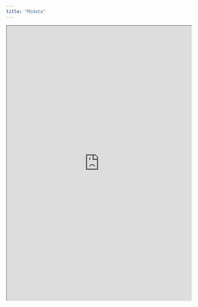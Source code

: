 ```yaml
---
title: "Midata"
---
```



<iframe height="750" width="100%" src="https://ewelton.github.io/ktest/wiki.html#Midata"></iframe>
